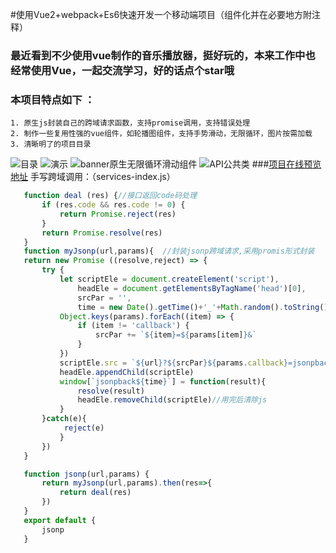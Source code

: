 
#使用Vue2+webpack+Es6快速开发一个移动端项目（组件化并在必要地方附注释）

### 最近看到不少使用vue制作的音乐播放器，挺好玩的，本来工作中也经常使用Vue，一起交流学习，好的话点个star哦
### 本项目特点如下 ： 
    1. 原生js封装自己的跨域请求函数，支持promise调用，支持错误处理
    2. 制作一些复用性强的vue组件，如轮播图组件，支持手势滑动，无限循环，图片按需加载
    3. 清晰明了的项目目录
![目录](https://github.com/derickweng/vue-mymusic/blob/master/imgforread/xiang.png) 
![演示](https://github.com/derickweng/vue-mymusic/blob/master/imgforread/test.gif)
![banner原生无限循环滑动组件](https://github.com/derickweng/vue-mymusic/blob/master/imgforread/banner.png)
![API公共类](https://github.com/derickweng/vue-mymusic/blob/master/imgforread/api.png)
###[项目在线预览地址](https://derickweng.github.io/test)
 手写跨域调用：（services-index.js）
 ```javascript
    function deal (res) {//接口返回code码处理
        if (res.code && res.code != 0) {
            return Promise.reject(res)
        }
        return Promise.resolve(res)
    }
    function myJsonp(url,params){  //封装jsonp跨域请求,采用promis形式封装
    return new Promise ((resolve,reject) => {
        try {
            let scriptEle = document.createElement('script'),
                headEle = document.getElementsByTagName('head')[0],
                srcPar = '',
                time = new Date().getTime()+'_'+Math.random().toString().substr(2); //直接使用时间戳还是有产生相同的函数名，使用随机数减小概率，
            Object.keys(params).forEach((item) => {
                if (item != 'callback') {
                    srcPar += `${item}=${params[item]}&`
                }
            })   
            scriptEle.src = `${url}?${srcPar}${params.callback}=jsonpback${time}`
            headEle.appendChild(scriptEle)
            window[`jsonpback${time}`] = function(result){
                resolve(result)
                headEle.removeChild(scriptEle)//用完后清除js
            }
        }catch(e){
             reject(e)
            }
        })
    }

    function jsonp(url,params) {
        return myJsonp(url,params).then(res=>{
            return deal(res)
        })
    }
    export default {
        jsonp
    }
 ```
